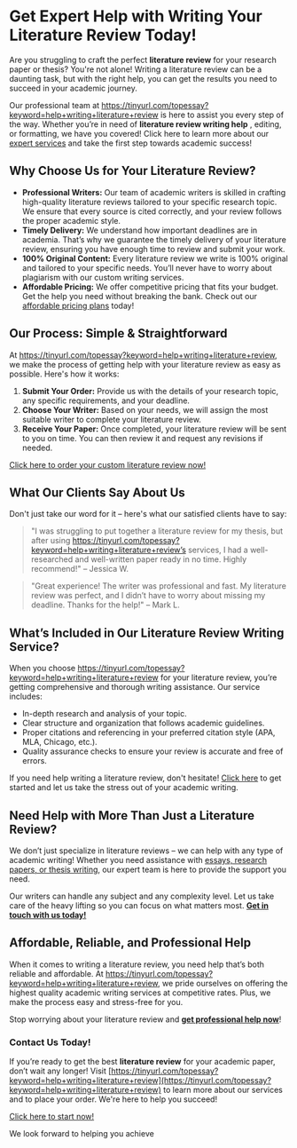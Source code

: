 # Get Expert Help with Writing Your Literature Review Today!

Are you struggling to craft the perfect **literature review** for your research paper or thesis? You're not alone! Writing a literature review can be a daunting task, but with the right help, you can get the results you need to succeed in your academic journey.

Our professional team at https://tinyurl.com/topessay?keyword=help+writing+literature+review is here to assist you every step of the way. Whether you’re in need of **literature review writing help** , editing, or formatting, we have you covered! Click here to learn more about our [expert services](https://tinyurl.com/topessay?keyword=help+writing+literature+review) and take the first step towards academic success!

## Why Choose Us for Your Literature Review?

- **Professional Writers:** Our team of academic writers is skilled in crafting high-quality literature reviews tailored to your specific research topic. We ensure that every source is cited correctly, and your review follows the proper academic style.
- **Timely Delivery:** We understand how important deadlines are in academia. That’s why we guarantee the timely delivery of your literature review, ensuring you have enough time to review and submit your work.
- **100% Original Content:** Every literature review we write is 100% original and tailored to your specific needs. You’ll never have to worry about plagiarism with our custom writing services.
- **Affordable Pricing:** We offer competitive pricing that fits your budget. Get the help you need without breaking the bank. Check out our [affordable pricing plans](https://tinyurl.com/topessay?keyword=help+writing+literature+review) today!

## Our Process: Simple & Straightforward

At https://tinyurl.com/topessay?keyword=help+writing+literature+review, we make the process of getting help with your literature review as easy as possible. Here's how it works:

1. **Submit Your Order:** Provide us with the details of your research topic, any specific requirements, and your deadline.
2. **Choose Your Writer:** Based on your needs, we will assign the most suitable writer to complete your literature review.
3. **Receive Your Paper:** Once completed, your literature review will be sent to you on time. You can then review it and request any revisions if needed.

[Click here to order your custom literature review now!](https://tinyurl.com/topessay?keyword=help+writing+literature+review)

## What Our Clients Say About Us

Don't just take our word for it – here's what our satisfied clients have to say:

> "I was struggling to put together a literature review for my thesis, but after using https://tinyurl.com/topessay?keyword=help+writing+literature+review’s services, I had a well-researched and well-written paper ready in no time. Highly recommend!" – Jessica W.

> "Great experience! The writer was professional and fast. My literature review was perfect, and I didn’t have to worry about missing my deadline. Thanks for the help!" – Mark L.

## What’s Included in Our Literature Review Writing Service?

When you choose https://tinyurl.com/topessay?keyword=help+writing+literature+review for your literature review, you’re getting comprehensive and thorough writing assistance. Our service includes:

- In-depth research and analysis of your topic.
- Clear structure and organization that follows academic guidelines.
- Proper citations and referencing in your preferred citation style (APA, MLA, Chicago, etc.).
- Quality assurance checks to ensure your review is accurate and free of errors.

If you need help writing a literature review, don't hesitate! [Click here](https://tinyurl.com/topessay?keyword=help+writing+literature+review) to get started and let us take the stress out of your academic writing.

## Need Help with More Than Just a Literature Review?

We don’t just specialize in literature reviews – we can help with any type of academic writing! Whether you need assistance with [essays, research papers, or thesis writing](https://tinyurl.com/topessay?keyword=help+writing+literature+review), our expert team is here to provide the support you need.

Our writers can handle any subject and any complexity level. Let us take care of the heavy lifting so you can focus on what matters most. [**Get in touch with us today!**](https://tinyurl.com/topessay?keyword=help+writing+literature+review)

## Affordable, Reliable, and Professional Help

When it comes to writing a literature review, you need help that’s both reliable and affordable. At https://tinyurl.com/topessay?keyword=help+writing+literature+review, we pride ourselves on offering the highest quality academic writing services at competitive rates. Plus, we make the process easy and stress-free for you.

Stop worrying about your literature review and [**get professional help now**](https://tinyurl.com/topessay?keyword=help+writing+literature+review)!

### Contact Us Today!

If you’re ready to get the best **literature review** for your academic paper, don’t wait any longer! Visit [https://tinyurl.com/topessay?keyword=help+writing+literature+review](https://tinyurl.com/topessay?keyword=help+writing+literature+review) to learn more about our services and to place your order. We're here to help you succeed!

[Click here to start now!](https://tinyurl.com/topessay?keyword=help+writing+literature+review)

We look forward to helping you achieve
